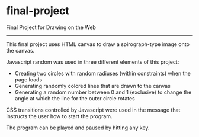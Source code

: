 # final-project
Final Project for Drawing on the Web

--------

This final project uses HTML canvas to draw a spirograph-type image onto the canvas.

Javascript random was used in three different elements of this project:
- Creating two circles with random radiuses (within constraints) when the page loads
- Generating randomly colored lines that are drawn to the canvas
- Generating a random number between 0 and 1 (exclusive) to change the angle at which the line for the outer circle rotates

CSS transitions controlled by Javascript were used in the message that instructs the user how to start the program.

The program can be played and paused by hitting any key.
